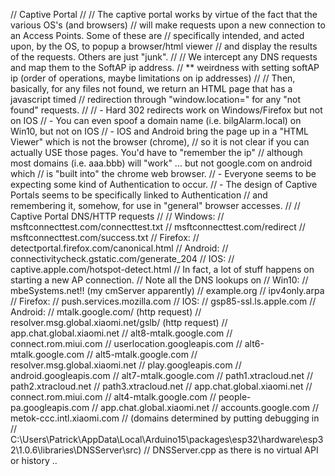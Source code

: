 // Captive Portal
//
//    The captive portal works by virtue of the fact that the various OS's (and browsers)
//    will make requests upon a new connection to an Access Points.  Some of these are
//    specifically intended, and acted upon, by the OS, to popup a browser/html viewer
//    and display the results of the requests.  Others are just "junk".
//
//    We intercept any DNS requests and map them to the SoftAP ip address.
//       ** weirdness with setting softAP ip (order of operations, maybe limitations on ip addresses)
//
//    Then, basically, for any files not found, we return an HTML page that has a javascript timed
//      redirection through "window.location=" for any "not found" requests.
//
//    - Hard 302 redirects work on Windows/Firefox but not on IOS
//    - You can even spoof a domain name (i.e. bilgAlarm.local) on Win10, but not on IOS
//    - IOS and Android bring the page up in a "HTML Viewer" which is not the browser (chrome),
//      so it is not clear if you can actually USE those pages. You'd have to "remember the ip"
//      although most domains (i.e. aaa.bbb) will "work" ... but not google.com on android which
//      is "built into" the chrome web browser.
//    - Everyone seems to be expecting some kind of Authentication to occur.
//    - The design of Captive Portals seems to be specifically linked to Authentication
//      and remembering it, somehow, for use in "general" browser accesses.
//
// Captive Portal DNS/HTTP requests
//
//    Windows:
//          msftconnecttest.com/connecttest.txt
//          msftconnecttest.com/redirect
//          msftconnecttest.com/success.txt
//       Firefox:
//          detectportal.firefox.com/canonical.html
//    Android:
//          connectivitycheck.gstatic.com/generate_204
//    IOS:
//          captive.apple.com/hotspot-detect.html
//    In fact, a lot of stuff happens on starting a new AP connection.
//    Note all the DNS lookups on
//      Win10:
//          mbeSystems.net!! (my cmServer apparently)
//          example.org
//          ipv4only.arpa
//        Firefox:
//          push.services.mozilla.com
//      IOS:
//          gsp85-ssl.ls.apple.com
//      Android:
//          mtalk.google.com/ (http request)
//          resolver.msg.global.xiaomi.net/gslb/ (http request)
//          app.chat.global.xiaomi.net
//          alt8-mtalk.google.com
//          connect.rom.miui.com
//          userlocation.googleapis.com
//          alt6-mtalk.google.com
//          alt5-mtalk.google.com
//          resolver.msg.global.xiaomi.net
//          play.googleapis.com
//          android.googleapis.com
//          alt7-mtalk.google.com
//          path1.xtracloud.net
//          path2.xtracloud.net
//          path3.xtracloud.net
//          app.chat.global.xiaomi.net
//          connect.rom.miui.com
//          alt4-mtalk.google.com
//          people-pa.googleapis.com
//          app.chat.global.xiaomi.net
//          accounts.google.com
//          metok-ccc.intl.xiaomi.com
//  (domains determined by putting debugging in
//      C:\Users\Patrick\AppData\Local\Arduino15\packages\esp32\hardware\esp32\1.0.6\libraries\DNSServer\src)
//      DNSServer.cpp as there is no virtual API or history ..
